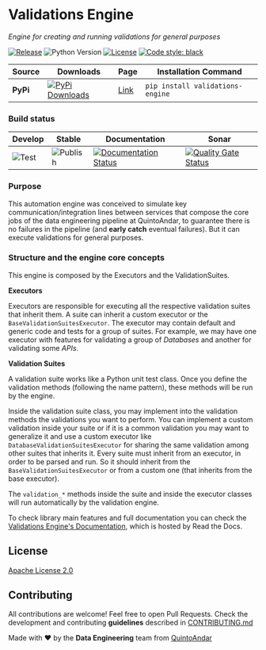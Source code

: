 # Validations Engine
_Engine for creating and running validations for general purposes_

[![Release](https://img.shields.io/github/v/release/quintoandar/validations-engine)]((https://pypi.org/project/validations-engine/))
![Python Version](https://img.shields.io/badge/python-3.7%20%7C%203.8-brightgreen.svg)
[![License](https://img.shields.io/badge/License-Apache%202.0-blue.svg)](https://opensource.org/licenses/Apache-2.0)
[![Code style: black](https://img.shields.io/badge/code%20style-black-000000.svg)](https://github.com/psf/black)

| Source    | Downloads                                                                                                       | Page                                                 | Installation Command                       |
|-----------|-----------------------------------------------------------------------------------------------------------------|------------------------------------------------------|--------------------------------------------|
| **PyPi**  | [![PyPi Downloads](https://pepy.tech/badge/validations-engine)](https://pypi.org/project/validations-engine/) | [Link](https://pypi.org/project/validations-engine/)        | `pip install validations-engine `                  |

### Build status
| Develop                                                                     | Stable                                                                            | Documentation                                                                                                                                           | Sonar                                                                                                                                                                                                  |
|-----------------------------------------------------------------------------|-----------------------------------------------------------------------------------|---------------------------------------------------------------------------------------------------------------------------------------------------------|--------------------------------------------------------------------------------------------------------------------------------------------------------------------------------------------------------|
| ![Test](https://github.com/quintoandar/validations-engine/workflows/Test/badge.svg) | ![Publish](https://github.com/quintoandar/validations-engine/workflows/Publish/badge.svg) | [![Documentation Status](https://readthedocs.org/projects/validations-engine/badge/?version=latest)](https://validations-engine.readthedocs.io/en/latest/?badge=latest) | [![Quality Gate Status](https://sonarcloud.io/api/project_badges/measure?project=validations-engine&metric=alert_status)](https://sonarcloud.io/dashboard?id=validations-engine) |


### Purpose
This automation engine was conceived to simulate key communication/integration lines between services that compose the 
core jobs of the data engineering pipeline at QuintoAndar, to guarantee there is no failures in the pipeline (and **early catch** eventual failures).
But it can execute validations for general purposes.

### Structure and the engine core concepts 

This engine is composed by the Executors and the ValidationSuites. 

**Executors**

Executors are responsible for executing all the respective validation suites that inherit them. 
A suite can inherit a custom executor or the `BaseValidationSuitesExecutor`.
The executor may contain default and generic code and tests for a group of suites. For example, we may have one executor 
with features for validating a group of *Databases* and another for validating some *APIs*.

**Validation Suites**

A validation suite works like a Python unit test class. Once you define the validation methods (following the name pattern), 
these methods will be run by the engine.

Inside the validation suite class, you may implement into the validation methods the validations you want to perform.
You can implement a custom validation inside your suite or if it is a common validation you may want to generalize it 
and use a custom executor like `DatabaseValidationSuitesExecutor` for sharing the same validation among other suites that inherits it. 
Every suite must inherit from an executor, in order to be parsed and run. So it should inherit from the 
`BaseValidationSuitesExecutor` or from a custom one (that inherits from the base executor). 

The `validation_*` methods inside the suite and inside the executor classes will run automatically by the validation engine.


To check library main features and full documentation you can check the [Validations Engine's Documentation](https://validations-engine.readthedocs.io/en/latest/), which is hosted by Read the Docs.

## License
[Apache License 2.0](https://github.com/quintoandar/validations-engine/blob/main/LICENSE)

## Contributing
All contributions are welcome! Feel free to open Pull Requests. Check the development and contributing **guidelines** 
described in [CONTRIBUTING.md](https://github.com/quintoandar/validations-engine/blob/main/CONTRIBUTING.md)

Made with :heart: by the **Data Engineering** team from [QuintoAndar](https://github.com/quintoandar/)
